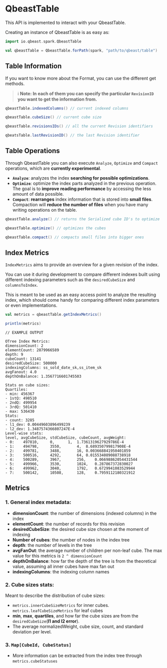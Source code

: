 # QbeastTable

This API is implemented to interact with your QbeastTable.

Creating an instance of QbeastTable is as easy as:

```scala
import io.qbeast.spark.QbeastTable

val qbeastTable = QbeastTable.forPath(spark, "path/to/qbeast/table")
```
## Table Information

If you want to know more about the Format, you can use the different get methods. 

>:information_source: **Note: In each of them you can specify the particular `RevisionID` you want to get the information from.**

```scala
qbeastTable.indexedColumns() // current indexed columns

qbeastTable.cubeSize() // current cube size

qbeastTable.revisionsIDs() // all the current Revision identifiers

qbeatsTable.lastRevisionID() // the last Revision identifier
```

## Table Operations
Through QbeastTable you can also execute `Analyze`, `Optimize` and `Compact` operations, which are **currently experimental**.

- **`Analyze`**: analyzes the index **searching for possible optimizations**.
- **`Optimize`**: optimize the index parts analyzed in the previous operation. The goal is to **improve reading performance** by accessing the less amount of data possible.
- **`Compact`**: **rearranges** index information that is stored into **small files**. Compaction will **reduce the number of files** when you have many writing operations on the table.
```scala
qbeastTable.analyze() // returns the Serialized cube ID's to optimize

qbeastTable.optimize() // optimizes the cubes

qbeastTable.compact() // compacts small files into bigger ones
```

## Index Metrics

`IndexMetrics` aims to provide an overview for a given revision of the index.

You can use it during development to compare different indexes built using different indexing parameters such as the `desiredCubeSize` and `columnsToIndex`.

This is meant to be used as an easy access point to analyze the resulting index, which should come handy for comparing different index parameters or even implementations.

```scala
val metrics = qbeastTable.getIndexMetrics()

println(metrics)
```

```
// EXAMPLE OUTPUT

OTree Index Metrics:
dimensionCount: 2
elementCount: 2879966589
depth: 9
cubeCount: 13141
desiredCubeSize: 500000
indexingColumns: ss_sold_date_sk,ss_item_sk
avgFanout: 4.0
depthOnBalance: 1.3567716601745503

Stats on cube sizes:
Quartiles:
- min: 456367
- 1stQ: 498510
- 2ndQ: 499954
- 3rdQ: 501410
- max: 536430
Stats:
- count: 3285
- l1_dev: 0.00449603896499239
- l2_dev: 1.3487574366807247E-4
Level-wise stats:
level, avgCubeSize, stdCubeSize, cubeCount, avgWeight:
- 0:	497810,		0,		1,	1.7361319627929786E-4
- 1:	494798,		3550,		4,	8.689350799817908E-4
- 2:	499781,		3488,		16,	0.003668841950401859
- 3:	500516,		4292,		64,	0.015534089088738918
- 4:	500289,		3967,		256,	0.06698862054431544
- 5:	499966,		3530,		1024,	0.287867372830027
- 6:	499962,		3040,		1792,	0.6729941083529944
- 7:	500142,		10508,		128,	0.7959112180321912
```

## Metrics
### 1. General index metadata:

- **dimensionCount**: the number of dimensions (indexed columns) in the index
- **elementCount**: the number of records for this revision
- **desiredCubeSize**: the desired cube size chosen at the moment of indexing
- **Number of cubes**: the number of nodes in the index tree
- **depth**: the number of levels in the tree
- **avgFanOut**: the average number of children per non-leaf cube. The max value for this metrics is `2 ^ dimensionCount`
- **depthOnBalance**: how far the depth of the tree is from the theoretical value, assuming all inner cubes have max fan out
- **indexingColumns**: the indexing column names

### 2. Cube sizes stats:
Meant to describe the distribution of cube sizes:
- `metrics.innerCubeSizeMetrics` for inner cubes. `metrics.leafCubeSizeMetrics` for leaf cubes
- **min**, **max**, **quartiles**, and how far the cube sizes are from the `desiredCubeSize`(**l1 and l2 error**).
- The average normalizedWeight, cube size, count, and standard deviation per level.

### 3. `Map[CubeId, CubeStatus]`
- More information can be extracted from the index tree through `metrics.cubeStatuses`
